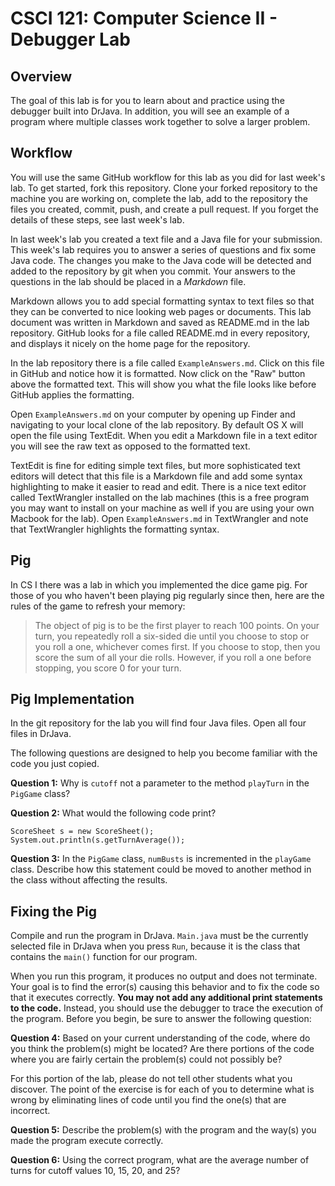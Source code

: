 # CSCI 121: Computer Science II - Debugger Lab

## Overview

The goal of this lab is for you to learn about and practice using the debugger
built into DrJava. In addition, you will see an example of a program where
multiple classes work together to solve a larger problem.

## Workflow

You will use the same GitHub workflow for this lab as you did for last week's
lab. To get started, fork this repository. Clone your forked repository to the
machine you are working on, complete the lab, add to the repository the files
you created, commit, push, and create a pull request. If you forget the details
of these steps, see last week's lab.

In last week's lab you created a text file and a Java file for your
submission. This week's lab requires you to answer a series of questions and
fix some Java code. The changes you make to the Java code will be detected and
added to the repository by git when you commit. Your answers to the questions
in the lab should be placed in a *Markdown* file.

Markdown allows you to add special formatting syntax to text files so that they
can be converted to nice looking web pages or documents. This lab document was
written in Markdown and saved as README.md in the lab repository. GitHub looks
for a file called README.md in every repository, and displays it nicely on the
home page for the repository.

In the lab repository there is a file called `ExampleAnswers.md`. Click on this
file in GitHub and notice how it is formatted. Now click on the "Raw" button
above the formatted text. This will show you what the file looks like before
GitHub applies the formatting.

Open `ExampleAnswers.md` on your computer by opening up Finder and navigating
to your local clone of the lab repository. By default OS X will open the file
using TextEdit. When you edit a Markdown file in a text editor you will see the
raw text as opposed to the formatted text.

TextEdit is fine for editing simple text files, but more sophisticated text
editors will detect that this file is a Markdown file and add some syntax
highlighting to make it easier to read and edit. There is a nice text editor
called TextWrangler installed on the lab machines (this is a free program you
may want to install on your machine as well if you are using your own Macbook
for the lab). Open `ExampleAnswers.md` in TextWrangler and note that
TextWrangler highlights the formatting syntax.

## Pig

In CS I there was a lab in which you implemented the dice game pig. For those of
you who haven't been playing pig regularly since then, here are the rules of
the game to refresh your memory:

> The object of pig is to be the first player to reach 100 points. On your
turn, you repeatedly roll a six-sided die until you choose to stop or you roll
a one, whichever comes first. If you choose to stop, then you score the sum of
all your die rolls. However, if you roll a one before stopping, you score 0 for
your turn.

## Pig Implementation

In the git repository for the lab you will find four Java files. Open all four
files in DrJava.

The following questions are designed to help you become familiar with the code
you just copied.

**Question 1:** Why is `cutoff` not a parameter to the method `playTurn` in the
`PigGame` class?

**Question 2:** What would the following code print?
```
ScoreSheet s = new ScoreSheet();
System.out.println(s.getTurnAverage());
```

**Question 3:** In the `PigGame` class, `numBusts` is incremented in the
`playGame` class. Describe how this statement could be moved to another method
in the class without affecting the results.

## Fixing the Pig

Compile and run the program in DrJava. `Main.java` must be the currently
selected file in DrJava when you press `Run`, because it is the class that
contains the `main()` function for our program.

When you run this program, it produces no output and does not terminate.  Your
goal is to find the error(s) causing this behavior and to fix the code so that
it executes correctly. **You may not add any additional print statements to
the code.** Instead, you should use the debugger to trace the execution of the
program. Before you begin, be sure to answer the following question:

**Question 4:** Based on your current understanding of the code, where do you
think the problem(s) might be located?  Are there portions of the code where
you are fairly certain the problem(s) could not possibly be?

For this portion of the lab, please do not tell other students what you
discover.  The point of the exercise is for each of you to determine what is
wrong by eliminating lines of code until you find the one(s) that are
incorrect.

**Question 5:** Describe the problem(s) with the program and the way(s) you
made the program execute correctly.

**Question 6:** Using the correct program, what are the average number of turns
for cutoff values 10, 15, 20, and 25?
